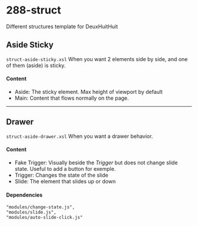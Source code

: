 # 288-struct
Different structures template for DeuxHuitHuit


## Aside Sticky
```struct-aside-sticky.xsl```
When you want 2 elements side by side, and one of them (aside) is sticky.

#### Content
- Aside: The sticky element. Max height of viewport by default
- Main: Content that flows normally on the page.

---

## Drawer
```struct-aside-drawer.xsl```
When you want a drawer behavior. 

#### Content
- Fake Trigger: Visually beside the *Trigger* but does not change slide state. Useful to add a button for exemple.
- Trigger: Changes the state of the slide
- Slide: The element that slides up or down

#### Dependencies
```
"modules/change-state.js",
"modules/slide.js",
"modules/auto-slide-click.js"
```
